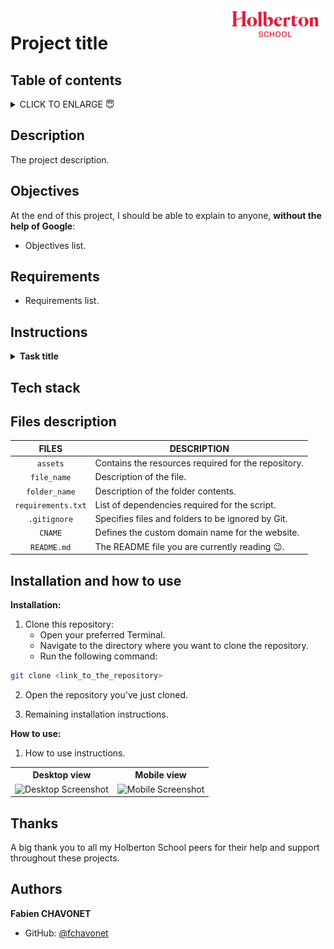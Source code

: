 <img height="50" src="https://raw.githubusercontent.com/fchavonet/fchavonet/refs/heads/main/assets/images/logo-holberton_school.webp" style="float:right;" alt="Holberton School logo">

# Project title

## Table of contents

<details>
    <summary>
        CLICK TO ENLARGE 😇
    </summary>
    <a href="#description">Description</a>
    <br>
    <a href="#objectives">Objectives</a>
    <br>
    <a href="#requirements">Requirements</a>
    <br>
    <a href="#instructions">Instructions</a>
    <br>
    <a href="#tech-stack">Tech stack</a>
    <br>
    <a href="#files-description">Files description</a>
    <br>
    <a href="#installation_and_how_to_use">Installation and how to use</a>
    <br>
    <a href="#thanks">Thanks</a>
    <br>
    <a href="#authors">Authors</a>
</details>

## <span id="description">Description</span>

The project description.

## <span id="objectives">Objectives</span>

At the end of this project, I should be able to explain to anyone, **without the help of Google**:

- Objectives list.

## <span id="requirements">Requirements</span>

- Requirements list.

## <span id="instructions">Instructions</span>

<details>
	<summary>
		<b>Task title</b>
	</summary>
	<br>

Task instructions.

#
**Repo:**
- GitHub repository: `repository_name`.
- Directory: `directory_name`.
- File: `file_name`.
<hr>
</details>

## <span id="tech-stack">Tech stack</span>

<p align="left">
</p>

## <span id="files-description">Files description</span>

| **FILES**         | **DESCRIPTION**                                     |
| :---------------: | --------------------------------------------------- |
| `assets`          | Contains the resources required for the repository. |
| `file_name`       | Description of the file.                            |
| `folder_name`     | Description of the folder contents.                 |
| `requirements.txt`| List of dependencies required for the script.       |
| `.gitignore`      | Specifies files and folders to be ignored by Git.   |
| `CNAME`           | Defines the custom domain name for the website.     |
| `README.md`       | The README file you are currently reading 😉.       |

## <span id="installation_and_how_to_use">Installation and how to use</span>

**Installation:**

1. Clone this repository:
    - Open your preferred Terminal.
    - Navigate to the directory where you want to clone the repository.
    - Run the following command:

```bash
git clone <link_to_the_repository>
```

2. Open the repository you've just cloned.

3. Remaining installation instructions.

**How to use:**

1. How to use instructions.

<table>
    <tr>
        <th align="center" style="text-align: center;">Desktop view</th>
        <th align="center" style="text-align: center;">Mobile view</th>
    </tr>
    <tr valign="top">
        <td align="center">
            <picture>
                <source media="(prefers-color-scheme: dark)" srcset="">
                <source media="(prefers-color-scheme: light)" srcset="">
                <img src="" alt="Desktop Screenshot" width="100%">
            </picture>
        </td>
        <td align="center">
            <picture>
                <source media="(prefers-color-scheme: dark)" srcset="">
                <source media="(prefers-color-scheme: light)" srcset="">
                <img src="" alt="Mobile Screenshot" width="100%">
            </picture>
        </td>
    </tr>
</table>

## <span id="thanks">Thanks</span>

A big thank you to all my Holberton School peers for their help and support throughout these projects.

## <span id="authors">Authors</span>

**Fabien CHAVONET**
- GitHub: [@fchavonet](https://github.com/fchavonet)
